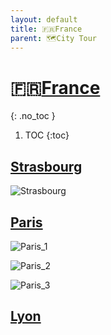 ```yaml
---
layout: default
title: 🇫🇷France
parent: 🗺City Tour
---
```


# 🇫🇷[France](https://en.wikipedia.org/wiki/France)
{: .no_toc }
1. TOC
{:toc}

## [Strasbourg](https://en.wikipedia.org/wiki/Strasbourg)

![Strasbourg](🇫🇷France/Strasbourg.jpeg)

## [Paris](https://en.wikipedia.org/wiki/Paris)

![Paris_1](🇫🇷France/Paris_1.jpeg)

![Paris_2](🇫🇷France/Paris_2.jpeg)

![Paris_3](🇫🇷France/Paris_3.jpeg)

## [Lyon](https://en.wikipedia.org/wiki/Lyon)